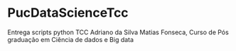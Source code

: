 # PucDataScienceTcc
 Entrega scripts python TCC Adriano da Silva Matias Fonseca, Curso de Pós graduação em Ciência de dados e Big data
